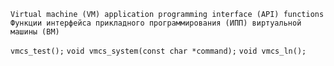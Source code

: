 ```Virtual machine (VM) application programming interface (API) functions```<br>
```Функции интерфейса прикладного программирования (ИПП) виртуальной машины (ВМ)```

```vmcs_test();```
```void vmcs_system(const char *command);```
```void vmcs_ln();```
